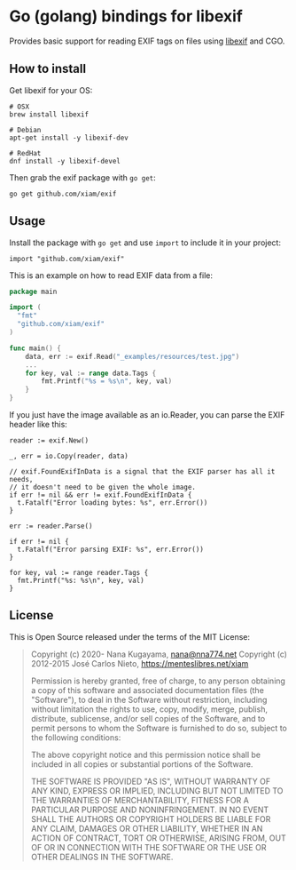 # Go (golang) bindings for libexif

Provides basic support for reading EXIF tags on files using [libexif][1] and
CGO.

## How to install

Get libexif for your OS:

```
# OSX
brew install libexif

# Debian
apt-get install -y libexif-dev

# RedHat
dnf install -y libexif-devel
```

Then grab the exif package with `go get`:

```
go get github.com/xiam/exif
```

## Usage

Install the package with `go get` and use `import` to include it in your
project:

```
import "github.com/xiam/exif"
```

This is an example on how to read EXIF data from a file:

```go
package main

import (
  "fmt"
  "github.com/xiam/exif"
)

func main() {
    data, err := exif.Read("_examples/resources/test.jpg")
    ...
    for key, val := range data.Tags {
        fmt.Printf("%s = %s\n", key, val)
    }
}
```

If you just have the image available as an io.Reader, you can parse the EXIF
header like this:

```
reader := exif.New()

_, err = io.Copy(reader, data)

// exif.FoundExifInData is a signal that the EXIF parser has all it needs,
// it doesn't need to be given the whole image.
if err != nil && err != exif.FoundExifInData {
  t.Fatalf("Error loading bytes: %s", err.Error())
}

err := reader.Parse()

if err != nil {
  t.Fatalf("Error parsing EXIF: %s", err.Error())
}

for key, val := range reader.Tags {
  fmt.Printf("%s: %s\n", key, val)
}
```

## License

This is Open Source released under the terms of the MIT License:

> Copyright (c) 2020-     Nana Kugayama, nana@nna774.net
> Copyright (c) 2012-2015 José Carlos Nieto, https://menteslibres.net/xiam
>
> Permission is hereby granted, free of charge, to any person obtaining
> a copy of this software and associated documentation files (the
> "Software"), to deal in the Software without restriction, including
> without limitation the rights to use, copy, modify, merge, publish,
> distribute, sublicense, and/or sell copies of the Software, and to
> permit persons to whom the Software is furnished to do so, subject to
> the following conditions:
>
> The above copyright notice and this permission notice shall be
> included in all copies or substantial portions of the Software.
>
> THE SOFTWARE IS PROVIDED "AS IS", WITHOUT WARRANTY OF ANY KIND,
> EXPRESS OR IMPLIED, INCLUDING BUT NOT LIMITED TO THE WARRANTIES OF
> MERCHANTABILITY, FITNESS FOR A PARTICULAR PURPOSE AND
> NONINFRINGEMENT. IN NO EVENT SHALL THE AUTHORS OR COPYRIGHT HOLDERS BE
> LIABLE FOR ANY CLAIM, DAMAGES OR OTHER LIABILITY, WHETHER IN AN ACTION
> OF CONTRACT, TORT OR OTHERWISE, ARISING FROM, OUT OF OR IN CONNECTION
> WITH THE SOFTWARE OR THE USE OR OTHER DEALINGS IN THE SOFTWARE.

[1]: http://libexif.sourceforge.net/
